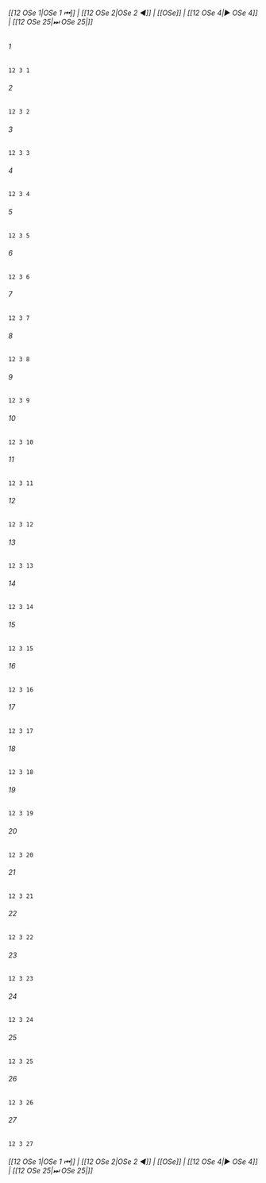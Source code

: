 
###### [[12 OSe 1|OSe 1 ⏮]] | [[12 OSe 2|OSe 2 ◀]] | [[OSe]] | [[12 OSe 4|▶ OSe 4]] | [[12 OSe 25|⏭ OSe 25|]]

###### 1
``` verse
12 3 1 
```
###### 2
``` verse
12 3 2 
```
###### 3
``` verse
12 3 3 
```
###### 4
``` verse
12 3 4 
```
###### 5
``` verse
12 3 5 
```
###### 6
``` verse
12 3 6 
```
###### 7
``` verse
12 3 7 
```
###### 8
``` verse
12 3 8 
```
###### 9
``` verse
12 3 9 
```
###### 10
``` verse
12 3 10 
```
###### 11
``` verse
12 3 11 
```
###### 12
``` verse
12 3 12 
```
###### 13
``` verse
12 3 13 
```
###### 14
``` verse
12 3 14 
```
###### 15
``` verse
12 3 15 
```
###### 16
``` verse
12 3 16 
```
###### 17
``` verse
12 3 17 
```
###### 18
``` verse
12 3 18 
```
###### 19
``` verse
12 3 19 
```
###### 20
``` verse
12 3 20 
```
###### 21
``` verse
12 3 21 
```
###### 22
``` verse
12 3 22 
```
###### 23
``` verse
12 3 23 
```
###### 24
``` verse
12 3 24 
```
###### 25
``` verse
12 3 25 
```
###### 26
``` verse
12 3 26 
```
###### 27
``` verse
12 3 27 
```

###### [[12 OSe 1|OSe 1 ⏮]] | [[12 OSe 2|OSe 2 ◀]] | [[OSe]] | [[12 OSe 4|▶ OSe 4]] | [[12 OSe 25|⏭ OSe 25|]]

